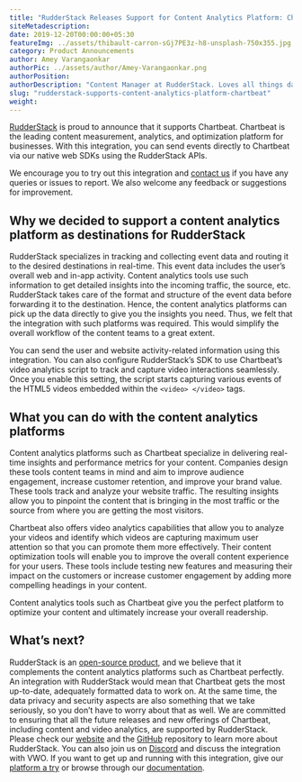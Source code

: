 ```yaml
---
title: "RudderStack Releases Support for Content Analytics Platform: Chartbeat"
siteMetadescription:
date: 2019-12-20T00:00:00+05:30
featureImg: ../assets/thibault-carron-sGj7PE3z-h8-unsplash-750x355.jpg
category: Product Announcements
author: Amey Varangaonkar
authorPic: ../assets/author/Amey-Varangaonkar.png
authorPosition: 
authorDescription: "Content Manager at RudderStack. Loves all things data. Manchester United, music, and sci-fi fan, among other things."
slug: "rudderstack-supports-content-analytics-platform-chartbeat"
weight: 
---
```

[RudderStack](https://rudderstack.com/) is proud to announce that it supports Chartbeat. Chartbeat is the leading content measurement, analytics, and optimization platform for businesses. With this integration, you can send events directly to Chartbeat via our native web SDKs using the RudderStack APIs.

We encourage you to try out this integration and [contact us](https://rudderstack.com/contact/) if you have any queries or issues to report. We also welcome any feedback or suggestions for improvement.  

**Why we decided to support a content analytics platform as destinations for RudderStack**
------------------------------------------------------------------------------------------

RudderStack specializes in tracking and collecting event data and routing it to the desired destinations in real-time. This event data includes the user’s overall web and in-app activity. Content analytics tools use such information to get detailed insights into the incoming traffic, the source, etc. RudderStack takes care of the format and structure of the event data before forwarding it to the destination. Hence, the content analytics platforms can pick up the data directly to give you the insights you need. Thus, we felt that the integration with such platforms was required. This would simplify the overall workflow of the content teams to a great extent.  

You can send the user and website activity-related information using this integration. You can also configure RudderStack’s SDK to use Chartbeat’s video analytics script to track and capture video interactions seamlessly. Once you enable this setting, the script starts capturing various events of the HTML5 videos embedded within the `<video> </video>` tags.  

**What you can do with the content analytics platforms**
--------------------------------------------------------

Content analytics platforms such as Chartbeat specialize in delivering real-time insights and performance metrics for your content. Companies design these tools content teams in mind and aim to improve audience engagement, increase customer retention, and improve your brand value. These tools track and analyze your website traffic. The resulting insights allow you to pinpoint the content that is bringing in the most traffic or the source from where you are getting the most visitors.  

Chartbeat also offers video analytics capabilities that allow you to analyze your videos and identify which videos are capturing maximum user attention so that you can promote them more effectively. Their content optimization tools will enable you to improve the overall content experience for your users. These tools include testing new features and measuring their impact on the customers or increase customer engagement by adding more compelling headings in your content.  

Content analytics tools such as Chartbeat give you the perfect platform to optimize your content and ultimately increase your overall readership.  

**What’s next?**
----------------

RudderStack is an [open-source product](https://github.com/rudderlabs/rudder-server), and we believe that it complements the content analytics platforms such as Chartbeat perfectly. An integration with RudderStack would mean that Chartbeat gets the most up-to-date, adequately formatted data to work on. At the same time, the data privacy and security aspects are also something that we take seriously, so you don’t have to worry about that as well. We are committed to ensuring that all the future releases and new offerings of Chartbeat, including content and video analytics, are supported by RudderStack.  
Please check our [website](https://rudderstack.com/) and the [GitHub](https://github.com/rudderlabs/rudder-server) repository to learn more about RudderStack. You can also join us on [Discord](https://discordapp.com/invite/xNEdEGw) and discuss the integration with VWO. If you want to get up and running with this integration, give our [platform a try](https://app.rudderlabs.com/signup) or browse through our [documentation](https://docs.rudderstack.com/destinations).